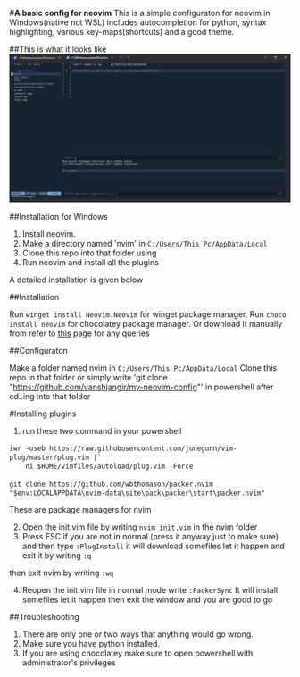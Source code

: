 #**A basic config for neovim**
This is a simple configuraton for neovim in Windows(native not WSL) includes autocompletion for python, syntax highlighting, various key-maps(shortcuts) and a good theme.


##This is what it looks like
![Screenshot](neovim.png)


##Installation for Windows

1. Install neovim.
2. Make a directory named 'nvim' in `C:/Users/This Pc/AppData/Local`
3. Clone this repo into that folder using
4. Run neovim and install all the plugins

A detailed installation is given below


##Installation

Run `winget install Neovim.Neovim` for winget package manager. 
Run `choco install neovim` for chocolatey package manager. 
Or download it manually from refer to [this](https://github.com/neovim/neovim/wiki/Installing-Neovim) page for any queries

##Configuraton

Make a folder named nvim in `C:/Users/This Pc/AppData/Local`
Clone this repo in that folder or simply write 'git clone "https://github.com/vanshjangir/my-neovim-config"' in powershell after cd..ing into that folder

#Installing plugins
1. run these two command in your powershell 
```
iwr -useb https://raw.githubusercontent.com/junegunn/vim-plug/master/plug.vim |`
    ni $HOME/vimfiles/autoload/plug.vim -Force

git clone https://github.com/wbthomason/packer.nvim "$env:LOCALAPPDATA\nvim-data\site\pack\packer\start\packer.nvim"

```

These are package managers for nvim

2. Open the init.vim file by writing `nvim init.vim` in the nvim folder
3. Press ESC if you are not in normal (press it anyway just to make sure) and then type `:PlugInstall`
it will download somefiles let it happen and exit it by writing `:q`

then exit nvim by writing `:wq`

4. Reopen the init.vim file in normal mode write `:PackerSync`
It will install somefiles let it happen then exit the window and you are good to go 


##Troubleshooting
1. There are only one or two ways that anything would go wrong. 
2. Make sure you have python installed.
3. If you are using chocolatey make sure to open powershell with administrator's privileges




